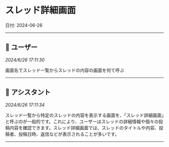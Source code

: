 # スレッド詳細画面

日付: 2024-06-26

---

## 👤 ユーザー
*2024/6/26 17:11:30*

画面名でスレッド一覧からスレッドの内容の画面を何て呼ぶ

---

## 🤖 アシスタント
*2024/6/26 17:11:34*

スレッド一覧から特定のスレッドの内容を表示する画面を、「スレッド詳細画面」と呼ぶのが一般的です。これにより、ユーザーはスレッドの詳細情報や個々の投稿内容を確認できます。スレッド詳細画面では、スレッドのタイトルや内容、投稿者、投稿日時、返信などが表示されることが多いです。

---
